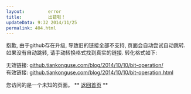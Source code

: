 ```yaml
---
layout:         error
title:          出错啦！
updateData: 9:32 2014/11/25
permalink: 404.html
---
```



抱歉, 由于github存在升级, 导致旧的链接全部不支持, 页面会自动尝试自动跳转.  
如果没有自动跳转, 请手动转换格式找到真实的链接. 转化格式如下:  

无效链接: [github.tiankonguse.com/blog/2014/10/10/bit-operation/](//github.tiankonguse.com/blog/2014/10/10/bit-operation.html)  
有效链接: [github.tiankonguse.com/blog/2014/10/10/bit-operation.html](//github.tiankonguse.com/blog/2014/10/10/bit-operation.html)  



您访问的是一个未知的页面。 ** [返回首页]({{site.url}}) **



